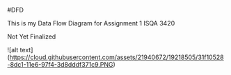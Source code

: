 #DFD


This is my Data Flow Diagram for Assignment 1 ISQA 3420


Not Yet Finalized

![alt text] (https://cloud.githubusercontent.com/assets/21940672/19218505/31f10528-8dc1-11e6-97f4-3d8dddf371c9.PNG)
